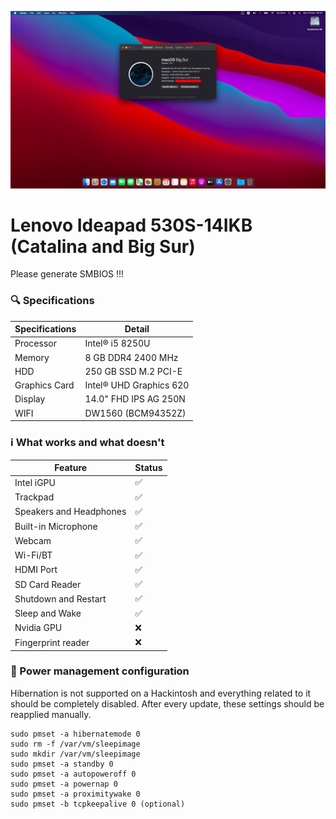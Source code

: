 ![Screenshot](img/Bigsur.png)

# Lenovo Ideapad 530S-14IKB (Catalina and Big Sur)

Please generate SMBIOS !!!

### 🔍 Specifications

| Specifications | Detail                  |
| -------------- | ----------------------- |
| Processor      | Intel® i5 8250U         |
| Memory         | 8 GB DDR4 2400 MHz      |
| HDD            | 250 GB SSD M.2 PCI-E    |
| Graphics Card  | Intel® UHD Graphics 620 |
| Display        | 14.0" FHD IPS AG 250N   |
| WIFI           | DW1560 (BCM94352Z)      |

### ℹ️ What works and what doesn't

| Feature                 | Status |
| ----------------------- | ------ |
| Intel iGPU              | ✅     |
| Trackpad                | ✅     |
| Speakers and Headphones | ✅     |
| Built-in Microphone     | ✅     |
| Webcam                  | ✅     |
| Wi-Fi/BT                | ✅     |
| HDMI Port               | ✅     |
| SD Card Reader          | ✅     |
| Shutdown and Restart    | ✅     |
| Sleep and Wake          | ✅     |
| Nvidia GPU              | ❌     |
| Fingerprint reader      | ❌     |

### 🔋 Power management configuration

Hibernation is not supported on a Hackintosh and everything related to it should be completely disabled. After every update, these settings should be reapplied manually.

```
sudo pmset -a hibernatemode 0
sudo rm -f /var/vm/sleepimage
sudo mkdir /var/vm/sleepimage
sudo pmset -a standby 0
sudo pmset -a autopoweroff 0
sudo pmset -a powernap 0
sudo pmset -a proximitywake 0
sudo pmset -b tcpkeepalive 0 (optional)
```
